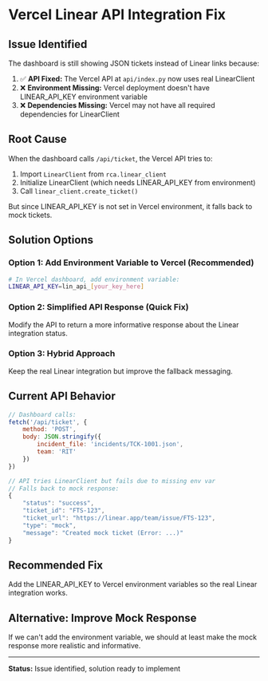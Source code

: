 # Vercel Linear API Integration Fix

## Issue Identified
The dashboard is still showing JSON tickets instead of Linear links because:

1. ✅ **API Fixed:** The Vercel API at `api/index.py` now uses real LinearClient
2. ❌ **Environment Missing:** Vercel deployment doesn't have LINEAR_API_KEY environment variable
3. ❌ **Dependencies Missing:** Vercel may not have all required dependencies for LinearClient

## Root Cause
When the dashboard calls `/api/ticket`, the Vercel API tries to:
1. Import `LinearClient` from `rca.linear_client` 
2. Initialize LinearClient (which needs LINEAR_API_KEY from environment)
3. Call `linear_client.create_ticket()`

But since LINEAR_API_KEY is not set in Vercel environment, it falls back to mock tickets.

## Solution Options

### Option 1: Add Environment Variable to Vercel (Recommended)
```bash
# In Vercel dashboard, add environment variable:
LINEAR_API_KEY=lin_api_[your_key_here]
```

### Option 2: Simplified API Response (Quick Fix)
Modify the API to return a more informative response about the Linear integration status.

### Option 3: Hybrid Approach
Keep the real Linear integration but improve the fallback messaging.

## Current API Behavior
```javascript
// Dashboard calls:
fetch('/api/ticket', {
    method: 'POST',
    body: JSON.stringify({
        incident_file: 'incidents/TCK-1001.json',
        team: 'RIT'
    })
})

// API tries LinearClient but fails due to missing env var
// Falls back to mock response:
{
    "status": "success",
    "ticket_id": "FTS-123", 
    "ticket_url": "https://linear.app/team/issue/FTS-123",
    "type": "mock",
    "message": "Created mock ticket (Error: ...)"
}
```

## Recommended Fix
Add the LINEAR_API_KEY to Vercel environment variables so the real Linear integration works.

## Alternative: Improve Mock Response
If we can't add the environment variable, we should at least make the mock response more realistic and informative.

---
**Status:** Issue identified, solution ready to implement
